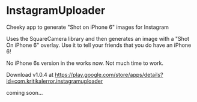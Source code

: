 # InstagramUploader
Cheeky app to generate "Shot on iPhone 6" images for Instagram

Uses the SquareCamera library and then generates an image with a "Shot On iPhone 6" overlay. Use it to tell your friends that you do have an iPhone 6!

No iPhone 6s version in the works now. Not much time to work.

Download v1.0.4 at https://play.google.com/store/apps/details?id=com.kritikalerror.instagramuploader

coming soon...
